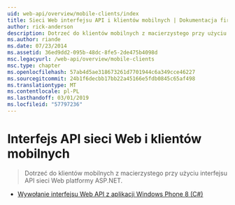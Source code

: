 ```yaml
---
uid: web-api/overview/mobile-clients/index
title: Sieci Web interfejsu API i klientów mobilnych | Dokumentacja firmy Microsoft
author: rick-anderson
description: Dotrzeć do klientów mobilnych z macierzystego przy użyciu interfejsu API sieci Web platformy ASP.NET.
ms.author: riande
ms.date: 07/23/2014
ms.assetid: 36ed9dd2-095b-48dc-8fe5-2de475b4098d
msc.legacyurl: /web-api/overview/mobile-clients
msc.type: chapter
ms.openlocfilehash: 57ab4d5ae318673261d7701944c6a349cce46227
ms.sourcegitcommit: 24b1f6decbb17bb22a45166e5fdb0845c65af498
ms.translationtype: MT
ms.contentlocale: pl-PL
ms.lasthandoff: 03/01/2019
ms.locfileid: "57797236"
---
```

<a name="web-api-and-mobile-clients"></a>Interfejs API sieci Web i klientów mobilnych
====================
> Dotrzeć do klientów mobilnych z macierzystego przy użyciu interfejsu API sieci Web platformy ASP.NET.


- [Wywołanie interfejsu Web API z aplikacji Windows Phone 8 (C#)](calling-web-api-from-a-windows-phone-8-application.md)
